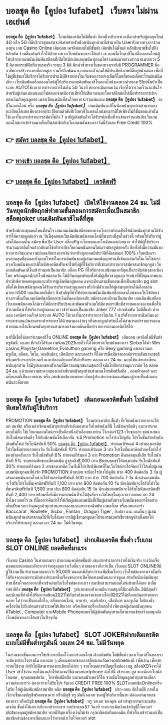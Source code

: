# บอลชุด คือ【คูปอง 1ufabet】  เว็บตรง ไม่ผ่านเอเย่นต์

**บอลชุด คือ【คูปอง 1ufabet】** โอนเติมเครดิตไม่มีขั้นต่ำ  อีกหนึ่งบริการทางเลือกสำหรับผู้คนยุคใหม่ 4G หรือ 5G ที่มีบริการสุดแสนจะพิเศษสำหรับนักพนันทุกท่านที่เข้ามาเปิด Userกับทางทางเราร่วมลงทุน เกม Casino Online เติมถอน เครดิตแบบไม่มีขั้นต่ำ เดิมพันได้ตั้งแต่ หลักสิบบาทขึ้นไปถึงหลักพัน ร่วมตื่นเต้นเร้าใจได้กับทางทางเว็บพนันของเราได้แล้ว ณ ตอนนี้เว็บคาสิโนสล็อตออนไลน์ผู้ให้บริการเกมพนันเดิมพันสล็อตที่เปิดให้นักเล่นเกมพนันทุกคนได้ร่วมเล่นมาอย่างยาวนานมากกว่า 5 ปี มีภาพกราฟฟิกที่สวยสมจริง ระบบ 3 มิติ
มิหนำซ้ำทางเว็บของทางเรายังมี  PROGRAMMER มืออาชีพการสร้างระบบที่คอยดูเล  รวมไปถึงพัฒนาระบบและตัวเกมให้มีประสิทธิภาพที่ดีอยู่สม่ำเสมอ เพื่อที่ให้ผู้ที่เข้ามาใช้บริการได้รับการปรนนิบัติจากทางในเว็บของเราอย่างเต็มที่โดยที่ขาดเหลืออะไรแม้แต่นิดเดียว เว็บเดิมพันสล็อตออนไลน์ผู้ให้บริการเกมเดิมพันคาสิโนออนไลน์ของทางค่ายเกม Slotนั้นยังเป็นระบบ AUTOใช้เวลาการทำรายการไม่เกิน 50 วินาที ต่อการเติมยอดเงิน เรียกได้ว่ารวดเร็วและทันใจสำหรับผู้เล่นแน่นอนและไม่ต้องแจ้งพนักงานที่ทำให้เสียเวลาและโอกาสอีกต่อไปเมื่อทำรายการฝากยอดเงินกับคุณลูกค้า
เหล่าเซียนพนันที่สนใจอยากจะร่วมเล่นเกม **บอลชุด คือ【คูปอง 1ufabet】** คาสิโนออนไลน์ หรือ ***บอลชุด คือ【คูปอง 1ufabet】*** เกมเดิมพันคาสิโนนักพนันทุกท่านสามารถลงทะเบียนได้เลยเพียงกรอกประวัติตามลำดับที่เว็บคาสิโนออนไลน์ของเรามีให้เพียงไม่กี่ขั้นตอนเท่านั้น ใช้เวลาในการทำรายการสมัครไม่ถึง 1 นาทีผู้เดิมพันก็จะได้รับรหัสเพื่อที่จะเข้ามาร่วมเล่นกับเว็บเกมออนไลน์เราเข้าร่วมมาเพื่อเป็นสมาชิกกับเว็บเกมพนันของเราวันนี้รับเลย Free Credit 100%

## 👉 [สมัคร บอลชุด คือ【คูปอง 1ufabet】](https://archa888.com/)
## 👉 [ทางเข้า บอลชุด คือ【คูปอง 1ufabet】](https://archa888.com/)
## 👉 [บอลชุด คือ【คูปอง 1ufabet】 เครดิตฟรี](https://archa888.com/)

## บอลชุด คือ【คูปอง 1ufabet】 เปิดให้ใช้งานตลอด  24 ชม. ไม่มีวันหยุดนักขัตฤกษ์ทำตามขั้นตอนการสมัครเพื่อเป็นสมาชิก สล็อตjoker เกมเดิมพันคาสิโนดีที่สุด

สำหรับนักลงทุนคนไหนที่สนใจ เล่นเกมเดิมพันสล็อตของทางเว็บเราพร้อมเปิดให้นักพนันทุกท่านได้รับการให้ความดูแลแล้ว ณ วันนี้สุดยอดเว็บเดิมพันพนันออนไลน์ที่มาแรงที่สุดในช่วงนี้ พร้อมให้บริการผู้เล่นได้ตลอดคืน สมัครเพื่อเปิด User สล็อตPg แจ็กพอตและโบนัสแตกบ่อยมาก ทำให้มีผู้ใช้บริการจำนวนมากติดใจแล้วกลับมาใช้บริการกับเว็บเกมพนันออนไลน์เราต่ออยู่บ่อยครั้ง อีกทั้งยังมีความมั่นคงทางการเงินและความปลอดภัยทางการเงินจ่ายจริงทุกยอดมีประวัติที่ดีเสมอมา 100% เว็บพนันเราครอบคลุมที่สุดและยังตอบโจทย์ในการเดิมพันของผู้เล่นเกมพนันทุกท่านที่เข้ามาเล่นกับในเว็บไซต์เรา
ทางเว็บพนันของเรามีโบนัสเครดิตฟรีแจกให้กับผู้ที่ใช้บริการที่เข้ามาทำรายการสมัครสมาชิกทุกยูส เว็บเกมเดิมพันคาสิโนเข้าร่วมมาเป็นสมาชิก สล็อต PG ที่ได้รับกระแสนิยมมากที่สุดเป็นระดับต้นๆของเมืองไทย พร้อมดูแลนักล่าโบนัสตลอดวัน ไม่มีวันหยุดพร้อมทั้งยังมีผู้เชี่ยวชาญและเจ้าหน้าที่ที่มีคุณภาพและประสิทธิภาพคอยดูแลและบริการผู้เดิมพันอยู่ตลอด ลงทะเบียนตามขั้นตอนเพื่อเป็นสมาชิก pg slot เพื่อให้เซียนพนันทุกคนได้รับการบริการและดูแลอย่างทั่วถึงมีตัวเกมให้ผู้เล่นทุกท่านได้เลือกเล่นมากกว่า500 เกมกันเลยทีเดียว
สิ่งสำคัญที่ทำให้ค่ายเกมพนันเดิมพันสล็อตออนไลน์ของเว็บไซต์ของทางเรานั้นเป็นเกมเดิมพันสล็อตการเงินมั่นคงปลอดภัย สมัครลงทะเบียนเป็นสมาชิก  เกมเดิมพันสล็อตเว็บเกมพนันออนไลน์เราได้มีการปรับปรุงและพัฒนาตัวเกมให้มีภาพกราฟิกที่สวยสดและงดงามเพื่อให้ตัวเกมนั้นน่าใช้บริการอยู่ตลอดเวลา เข้าร่วมมาเป็นสมาชิก Joker 777 ฝากเดิมพัน ไม่มีขั้นต่ำ ฝากถอน เครดิตรวดเร็วด้วยระบบ AUTO ใช้เวลาในการทำรายการไม่เกิน 1 นาทีทั้งรายการเติมเงินและรายการถอนเงินสามารถทำรายการได้ด้วยตนเองง่ายๆ หรือหากลูกค้าท่านใดไม่สามารถทำรายการถอนด้วยตนเองได้เซียนพนันทุกท่านสามารถแจ้งแอดมินเพื่อทำรายการถอนเครดิตให้ได้

นาทีนี้เชื่อได้เลยว่าเกมคาสิโน ONLINE **บอลชุด คือ【คูปอง 1ufabet】** เติมถอน เครดิตไม่มีขั้นต่ำทรูมันนี่ วอเลท ที่กำลังได้รับความนิยม2021เลยก็ว่าได้โดยทางเว็บพนันของเรา Slotxoได้นำ  Wm casino,Playstar,Gametron,Evoluttion gaming หรือ Sexy gaming แหล่งรวมเกมรูเล็ต, สล็อต, ไฮโล, เกมยิงปลา, เสือมังกร และบาคาร่า ที่ได้การเชื่อมั่นจากองค์กรระบดับนานาชาติ พร้อมบริการอย่าดีรวดเร็วและปลอดภัยคอยให้คำปรึกษา ตลอดเวลา 24 ชม. มอบให้แก่เหล่าเซียนพนันทุกท่าน ได้มีรูปแบบของตัวเกมที่มีความสนุกสนานสุดเร้าใจมันไปกับการหมุนวงวล้อ ได้ ตลอด 24 ชม. แล้วแต่ความสะดวกของเหล่าเซียนพนันทุกท่านผ่านบนโทรศัพท์มือถือ , คอมพิวเตอร์ และแท็บเลตที่เป็นระบบios หรือ androidแบบพกพา เรียนรู้ประสบการณ์และพัฒนาสู่การเป็นนักแทงพนันระดับเทพ

## บอลชุด คือ【คูปอง 1ufabet】 เติมถอนเครดิตขั้นต่ำ โบนัสสิทธิพิเศษให้กับผู้ใช้บริการ

 PROMOTION  **บอลชุด คือ【คูปอง 1ufabet】** โอนฝากเครดิต ขั้นต่ำ ที่เว็บพนันเราอยากจะให้แก่  สมาชิก หรือเหล่าเซียนพนันทุกท่านที่กำลังมองหาเว็บไซต์พนันที่มี โบนัสเครดิตดีๆ และการแจกแบบไม่กั๊ก ให้เว็บเกมออนไลน์เราเป็นอีกหนึ่งตัวเลือกของท่าน โจ๊กเกอร์123 เว็บของเรา ขอนำเสนอกับโบนัสเครดิตดีๆ ให้กับนักพนันได้เลือกกัน จะมี Promotion อะไรบ้างไปดูกัน
โปรโมชั่นสำหรับนักเดิมพันใหม่ รับโบนัสทันที 50% [บอลชุด คือ【คูปอง 1ufabet】](https://archa888.com/) ทำยอดเทิร์นแค่ 4 เท่าของเครดิต
โปรโมชั่นฝากแรกของวัน รับโบนัสทันที 10% ทำยอดเทิร์นแค่ 3 เท่า
โปรโมชั่นเครดิตฝากครั้งต่อไปของฝากครั้งแรก รับโบนัสทันที 6% ทำยอดเทิร์นแค่ 3 เท่า
 Promotion คืนยอดทุนที่เสีย รับโบนัสทันที 5% จากยอดเสียของเซียนพนัน สูงสุดถึง8,000 บาท
Bonusแชร์ให้คนมาเล่น รับโบนัสทันที 30% ทำยอดเทิร์นแค่ 2 เท่าของเครดิต
ในทั้งนี้โปรสิทธิพิเศษที่ในเว็บไซต์เราได้จัดหาไว้ให้เพื่อผู้เล่นเกมพนันทุกคนที่น่ารัก  PROMOTION ฝากบ่อย จะมีอะไรบ้างไปดูกัน
ฝาก 400 ติดต่อกัน 3 วัน ผู้เล่นเกมพนันออนไลน์จะได้รับเครดิตฟรีทันที 500 บาท
ฝาก 700 ติดต่อกัน 7 วัน นักเล่นเกมพนันจะได้รับโปรโมชั่นเครดิตฟรีทันที 1,100 บาท
ฝาก 800 ติดต่อกัน 10 วัน นักเดิมพันจะได้รับโปรโมชั่นเครดิตฟรีทันที 1,500 บาท
ฝาก 800 ติดต่อกัน 15 วัน นักเล่นเกมพนันจะได้รับโบนัสเครดิตฟรีทันที 2,400 บาท
พร้อมทั้งยังมีการแทงพนันที่จะได้ลุ้นรับรางวัลใหญ่ในทุกเวลา ตลอดเวลา 24 ชั่วโมง บอกไว้ ณ ที่นี้เลยว่าคืนกำไรให้กับผู้เล่นเกมพนันที่เป็นผู้เล่นกับทางเว็บพนันของเราได้อย่างเต็มเปี่ยม หากว่าคุณลูกค้าทุกท่านอยากลองและอยากจะเดิมพัน เกมสล็อต หรือเกมบาคาร่า Bacccarat , Roullete , Sicbo , Fantan , Dragon Tiger , ยิงปลา และ เกมอื่นๆ ผู้เล่นพนันทุกท่านสามารถกดไปที่เว็บได้เลย เรามีผู้เชี่ยวชาญและโปรแกรมเมอร์เชี่ยวชาญด้านนี้คอยให้บริการให้ท่านอยู่ ตลอดเวลา 24 ชม. ไม่มีวันหยุด

## บอลชุด คือ【คูปอง 1ufabet】 ฝากเติมเครดิต ขั้นต่ำ  เว็บเกม SLOT ONLINE ยอดฮิตที่มาแรง

เว็บเกม Casino ในค่ายเกมเรา ฝากถอนเครดิตขขั้นต่ำ เล่นง่ายทำรายการง่ายได้เงินจริง รางวัลแจ็กพอตแตกบ่อยและอัตราการจ่ายสูงสุดกว่าเว็บอื่นๆ ค่ายของเราถือว่าเป็น เว็บเกม SLOT ONLINEที่มีผู้ใช้งานเป็นจำนวนมากมากกว่า 50,000 คนและมีอัตราว่าจะเพิ่มขึ้นเรื่อยๆ เว็บไซต์ของทางเรานั้นยังได้รับจากองค์กรระดับต่างประเทศในเรื่องของการเปิดให้แทงพนันและการดูแล สำหรับนักเดิมพันทุกท่านที่สนใจและอยากที่จะเข้าเล่นกับเว็บไซต์ของทางเรา สมาชิกสามารถแอดไลน์เข้ามาได้เลย
	มาลิ้มรสชาติถึง **บอลชุด คือ【คูปอง 1ufabet】** รูปแบบของตัวเกมมีความสนุกที่มีเกมที่เป็น 3มิติสุดล้ำ และมีเกมที่กำลังได้รับความนิยม2021ให้กับกำลังมาแรงแซงทางโค้งปี2021ได้เลือกเล่นอย่างหลากหลาย  ไม่ว่าจะเป็นเกมไฮโล, สล็อตออนไลน์, บาคาร่า, เกมยิงปลา, เสือมังกร และรูเล็ต ไม่ต้องนั่งเครื่องบินไปถึงบ่อนต่างประเทศให้เสียเวลา หรือเสียค่าเครื่องอีกต่อไป เพียงแค่ผู้เล่นพนันทุกคนมีTablet , Computer และMobile Phoneพกพาได้ผู้เดิมพันทุกท่านก็สามารถเข้ามาร่วมสนุกกัลเว็บพนันของเราได้แล้วในปัจจุบัน

## บอลชุด คือ【คูปอง 1ufabet】 SLOT JOKERฝากเติมเครดิตแบบไม่มีขั้นต่ำทรูมันนี่ วอเลท 24 ชม. ไม่มีวันหยุด

ในส่วนของขั้นตอนการใช้บริการสล็อตโจ๊กเกอร์ออนไลน์ ฝากเดิมพัน ไม่มีขั้นต่ำ ของเว็บคาสิโนของเรา จะต้องทำอะไรบ้างนั้น แบบง่าย ๆ เพียงแค่ค่ายของเราสล็อตเกมวัดดวงonlineต้องมี รหัสผ่าน เพื่อเข้าระบบใช้งาน ถ้ายังไม่มีสามารถลงทะเบียนได้ง่าย ๆ จากโหมดการเปิดยูสในช่อง เมนู สล็อตXOจึงจะได้ User เข้าใช้งาน พอได้มาแล้วให้ทำตามวิธีผ่านsmartphone ต่อไปนี้
เข้าระบบ ยูส  ของนักล่าโบนัส ไอแพด , ทุกแพลตฟอร์ม , โทรศัพท์มือถือ และคอมพิวเตอร์ก็ได้
จากนั้นให้คุณลูกค้าทุกท่านเลือกความต้องการว่า ต้องการจะได้รับโปร รับเลย CREDIT FREE 100% SLOTเกมพนันOnlineหรือไม่รับ
ให้ผู้เดิมพันสมัครสมาชิก คลิก **บอลชุด คือ【คูปอง 1ufabet】** ฝาก-ถอน อัตโนมัติ ภาพในเว็บจะขึ้นเลขบัญชีพร้อมธนาคาร หรือบัญชี ทรู มันนี่วอเลท ของผู้ให้บริการขึ้นมา
คัดลอกหมายเลขธนาคาร หรือบัญชี **บอลชุด คือ【คูปอง 1ufabet】** ทรู วอเลท ของคุณ แล้วทำธุรกรรมระบบเติมเครดิต ขั้นต่ำได้เลย
หลังจากทำรายการ รอประมาณ57 วินาที ระบบจะเติมเงินเข้าบัญชีโจ๊กเกอร์ slotของคุณผู้สมัครสมาชิก
หากมีปัญหาเรื่องเงินไม่เข้า กรุณาติดต่อทีมแอดมิน ที่ทำเรื่องเข้าร่วมมาเป็นสมาชิกผ่านช่องทางที่แนบเอาไว้ทางหน้าเว็บโจ๊กเกอร์ slot



